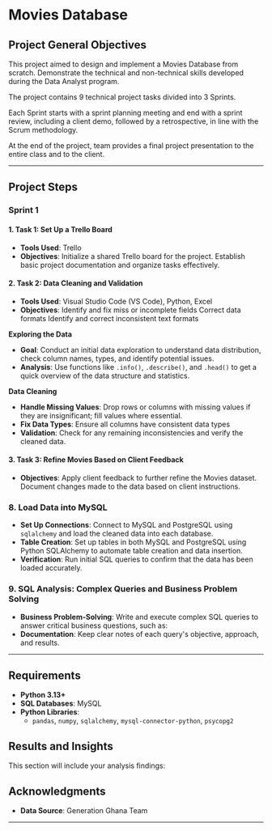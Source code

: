 # Movies Database

## Project General Objectives


This project aimed to design and implement a Movies Database from scratch.
Demonstrate the technical and non-technical skills developed during the Data Analyst program.

The project contains 9 technical project tasks divided into 3 Sprints.

Each Sprint starts with a sprint planning meeting and end with a sprint review, including a client demo, followed by a retrospective, in line with the Scrum methodology.

At the end of the project, team provides a final project presentation to the entire class and to the client.



---

## Project Steps

### Sprint 1

#### 1. Task 1: Set Up a Trello Board
   - **Tools Used**: Trello
   - **Objectives**: Initialize a shared Trello board for the project.
                     Establish basic project documentation and organize tasks effectively.

#### 2. Task 2: Data Cleaning and Validation
-  **Tools Used**: Visual Studio Code (VS Code), Python, Excel
- **Objectives**:  Identify and fix miss or incomplete fields
                   Correct data formats
                   Identify and correct inconsistent text formats

**Exploring the Data**
   - **Goal**: Conduct an initial data exploration to understand data distribution, check column names, types, and identify potential issues.
   - **Analysis**: Use functions like `.info()`, `.describe()`, and `.head()` to get a quick overview of the data structure and statistics.

**Data Cleaning**
   - **Handle Missing Values**: Drop rows or columns with missing values if they are insignificant; fill values where essential.
   - **Fix Data Types**: Ensure all columns have consistent data types 
   - **Validation**: Check for any remaining inconsistencies and verify the cleaned data.

#### 3. Task 3: Refine Movies Based on Client Feedback
   - **Objectives**: Apply client feedback to further refine the Movies 
                     dataset.
                     Document changes made to the data based on client 
                     instructions.

### 8. Load Data into MySQL
   - **Set Up Connections**: Connect to MySQL and PostgreSQL using `sqlalchemy` and load the cleaned data into each database.
   - **Table Creation**: Set up tables in both MySQL and PostgreSQL using Python SQLAlchemy to automate table creation and data insertion.
   - **Verification**: Run initial SQL queries to confirm that the data has been loaded accurately.

### 9. SQL Analysis: Complex Queries and Business Problem Solving
   - **Business Problem-Solving**: Write and execute complex SQL queries to answer critical business questions, such as:
   - **Documentation**: Keep clear notes of each query's objective, approach, and results.


---

## Requirements

- **Python 3.13+**
- **SQL Databases**: MySQL
- **Python Libraries**:
  - `pandas`, `numpy`, `sqlalchemy`, `mysql-connector-python`, `psycopg2`

## Results and Insights

This section will include your analysis findings:



## Acknowledgments
- **Data Source**: Generation Ghana Team

---
